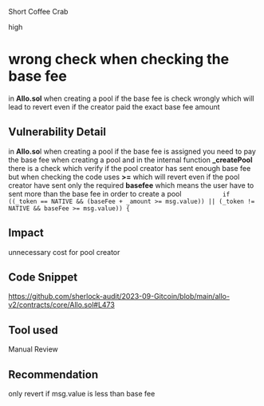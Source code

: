 Short Coffee Crab

high

# wrong check when checking the base fee
in **Allo.sol** when creating a pool if the base fee is check  wrongly which will lead to revert even if the creator paid the exact base fee amount
## Vulnerability Detail
in **Allo.so**l when creating a pool if the base fee is  assigned you need to pay the base fee when creating a pool and  in the internal function  **_createPool** there is a check which verify if the pool creator has sent enough base fee but when checking the code uses **>=** which will revert even  if the pool creator  have sent only the required **basefee** which means the user have to sent more than the base fee in order to create a pool
`            if ((_token == NATIVE && (baseFee + _amount >= msg.value)) || (_token != NATIVE && baseFee >= msg.value)) {
`
## Impact
unnecessary cost for pool creator 
## Code Snippet
https://github.com/sherlock-audit/2023-09-Gitcoin/blob/main/allo-v2/contracts/core/Allo.sol#L473

## Tool used

Manual Review

## Recommendation
only  revert if msg.value is less than base fee